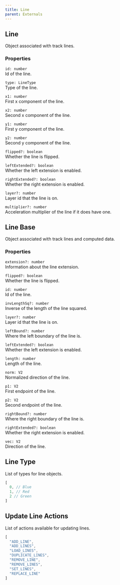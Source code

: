 ```yaml
---
title: Line
parent: Externals
---
```


## Line

Object associated with track lines.

### Properties

`id: number`\
Id of the line.

`type: LineType`\
Type of the line.

`x1: number`\
First x component of the line.

`x2: number`\
Second x component of the line.

`y1: number`\
First y component of the line.

`y2: number`\
Second y component of the line.

`flipped?: boolean`\
Whether the line is flipped.

`leftExtended?: boolean`\
Whether the left extension is enabled.

`rightExtended?: boolean`\
Whether the right extension is enabled.

`layer?: number`\
Layer id that the line is on.

`multiplier?: number`\
Acceleration multiplier of the line if it does have one.

## Line Base

Object associated with track lines and computed data.

### Properties

`extension?: number`\
Information about the line extension.

`flipped?: boolean`\
Whether the line is flipped.

`id: number`\
Id of the line.

`invLengthSq?: number`\
Inverse of the length of the line squared.

`layer?: number`\
Layer id that the line is on.

`leftBound?: number`\
Where the left boundary of the line is.

`leftExtended?: boolean`\
Whether the left extension is enabled.

`length: number`\
Length of the line.

`norm: V2`\
Normalized direction of the line.

`p1: V2`\
First endpoint of the line.

`p2: V2`\
Second endpoint of the line.

`rightBound?: number`\
Where the right boundary of the line is.

`rightExtended?: boolean`\
Whether the right extension is enabled.

`vec: V2`\
Direction of the line.

## Line Type

List of types for line objects.

```js
[
  0, // Blue
  1, // Red
  2 // Green
]
```

## Update Line Actions

List of actions available for updating lines.

```js
[
  "ADD_LINE",
  "ADD_LINES",
  "LOAD_LINES",
  "DUPLICATE_LINES",
  "REMOVE_LINE",
  "REMOVE_LINES",
  "SET_LINES",
  "REPLACE_LINE"
]
```
